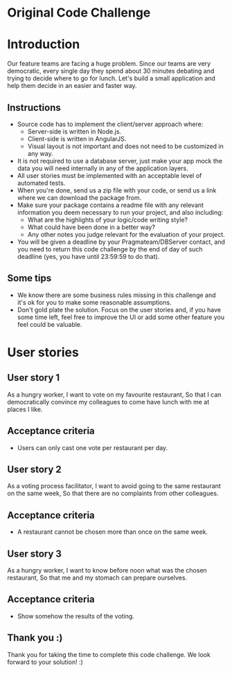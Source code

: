 # Original Code Challenge
 
# Introduction
Our feature teams are facing a huge problem. Since our teams are very democratic, every single day they spend about 30 minutes debating and trying to decide where to go for lunch.
Let's build a small application and help them decide in an easier and faster way.

## Instructions
- Source code has to implement the client/server approach where:
  - Server-side is written in ​Node.js​.
  - Client-side is written in ​AngularJS​.
  - Visual layout is not important and does not need to be customized in any
way.
- It is not required to use a database server, just make your app mock the data
you will need internally in any of the application layers.
- All user stories must be implemented with an acceptable level of automated
tests.
- When you're done, send us a zip file with your code, or send us a link where we
can download the package from.
- Make sure your package contains a readme file with any relevant information
you deem necessary to run your project, and also including:
  - What are the highlights of your logic/code writing style?
  - What could have been done in a better way?
  - Any other notes you judge relevant for the evaluation of your project.
- You will be given a deadline by your Pragmateam/DBServer contact, and you need to return this code challenge by the end of day of such deadline (yes, you have until 23:59:59 to do that).

## Some tips
- We know there are some business rules missing in this challenge and it's ok for you to make some reasonable assumptions.
- Don't gold plate the solution. Focus on the user stories and, if you have some time left, feel free to improve the UI or add some other feature you feel could be valuable.

# User stories

## User story 1
As a ​hungry worker,
I want to ​vote on my favourite restaurant,
So that ​I can democratically convince my colleagues to come have lunch with me at places I like.

## Acceptance criteria
- Users can only cast one vote per restaurant per day. 

## User story 2
As a ​voting process facilitator,
I want to ​avoid going to the same restaurant on the same week, So that ​there are no complaints from other colleagues.

## Acceptance criteria
- A restaurant cannot be chosen more than once on the same week.

## User story 3
As a ​hungry worker,
I want to ​know before noon what was the chosen restaurant, So that ​me and my stomach can prepare ourselves.

## Acceptance criteria
- Show somehow the results of the voting.
   
## Thank you :)
Thank you for taking the time to complete this code challenge. We look forward to your solution! :)